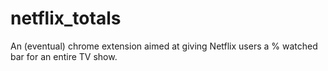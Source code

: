 # netflix_totals

An (eventual) chrome extension aimed at giving Netflix users a % watched bar for an entire TV show.